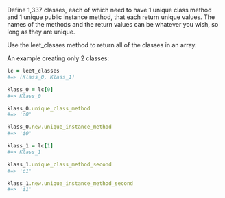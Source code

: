 Define 1,337 classes, each of which need to have 1 unique class method and 1 unique public instance method, that each return unique values. The names of the methods and the return values can be whatever you wish, so long as they are unique.

Use the leet_classes method to return all of the classes in an array.

An example creating only 2 classes:
```ruby
lc = leet_classes
#=> [Klass_0, Klass_1]

klass_0 = lc[0]
#=> Klass_0

klass_0.unique_class_method
#=> 'c0'

klass_0.new.unique_instance_method
#=> 'i0'

klass_1 = lc[1]
#=> Klass_1

klass_1.unique_class_method_second
#=> 'c1'

klass_1.new.unique_instance_method_second
#=> 'i1'
```